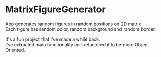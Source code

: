 # MatrixFigureGenerator
App generates random figures in random positions on 2D matrix.  
Each figure has random color, random background and random border. 

It's a fun project that I've made a while back.  
I've extracted main functionality and refactored it to be more Object Oriented. 
